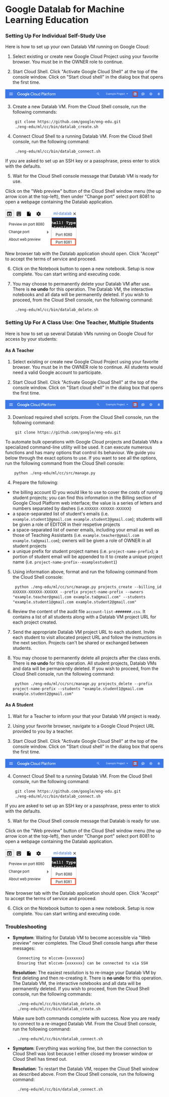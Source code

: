 # Google Datalab for Machine Learning Education


### Setting Up For Individual Self-Study Use

Here is how to set up your own Datalab VM running on Google Cloud:

1. Select existing or create new Google Cloud Project using your favorite
  browser. You must be in the OWNER role to continue.

2. Start Cloud Shell. Click "Activate Google Cloud Shell" at the top of the
  console window. Click on "Start cloud shell" in the dialog box that opens the
  first time.

  ![Start Cloud Shell](img/cloud_shell.png)

3. Create a new Datalab VM. From the Cloud Shell console, run the following
  commands:

        git clone https://github.com/google/eng-edu.git
        ./eng-edu/ml/cc/bin/datalab_create.sh

4. Connect Cloud Shell to a running Datalab VM. From the Cloud Shell console,
  run the following command:

        ./eng-edu/ml/cc/bin/datalab_connect.sh

  If you are asked to set up an SSH key or a passphrase, press enter to stick
  with the defaults.

5. Wait for the Cloud Shell console message that Datalab VM is ready for use.

  Click on the "Web preview" button of the Cloud Shell window menu (the up
  arrow icon at the top-left), then under "Change port" select port 8081 to
  open a webpage containing the Datalab application.

  ![Start Cloud Shell](img/web_preview.png)

  New browser tab with the Datalab application should open. Click "Accept" to
  accept the terms of service and proceed.

6. Click on the Notebook button to open a new notebook. Setup is now complete.
  You can start writing and executing code.

7. You may choose to permanently delete your Datalab VM after use. There is
  **no undo** for this operation. The Datalab VM, the interactive notebooks and
  all data will be permanently deleted. If you wish to proceed, from the Cloud
  Shell console, run the following command:

        ./eng-edu/ml/cc/bin/datalab_delete.sh


### Setting Up For A Class Use: One Teacher, Multiple Students

Here is how to set up several Datalab VMs running on Google Cloud for access by
your students:

#### As A Teacher

1. Select existing or create new Google Cloud Project using your favorite
  browser. You must be in the OWNER role to continue. All students would need
  a valid Google account to participate.

2. Start Cloud Shell. Click "Activate Google Cloud Shell" at the top of the
  console window. Click on "Start cloud shell" in the dialog box that opens the
  first time.

  ![Start Cloud Shell](img/cloud_shell.png)

3. Download required shell scripts. From the Cloud Shell console, run the
  following command:

        git clone https://github.com/google/eng-edu.git

  To automate bulk operations with Google Cloud projects and Datalab VMs a
  specialized command-line utility will be used. It can execute numerous
  functions and has many options that control its behaviour. We guide you
  below through the exact options to use. If you want to see all the options,
  run the following command from the Cloud Shell console:

        python ./eng-edu/ml/cc/src/manage.py

4. Prepare the following:
  * the billing account ID you would like to use to cover the costs of
  running student projects; you can find this information in the Billing
  section of Google Cloud Platform web interface; the value is a series of
  letters and numbers separated by dashes (i.e.`XXXXXX-XXXXXX-XXXXXX`)
  * a space-separated list of student's emails (i.e. `example.student1@gmail.com example.student2@gmail.com`); students will be given a role of EDITOR in their
  respetive projects
  * a space-separated list of owner emails,
  including your email as well as those of Teaching Assistants (i.e.
  `example.teacher@gmail.com example.ta@gmail.com`); owners will be given
  a role of OWNER in all student projects
  * a unique prefix for student project names (i.e. `project-name-prefix`);
  a portion of student email will be appended to it to create a unique project
  name (i.e. `project-name-prefix--examplestudent1`)

5. Using information above, format and run the following command from the Cloud
  Shell console:

        python ./eng-edu/ml/cc/src/manage.py projects_create --billing_id XXXXXX-XXXXXX-XXXXXX --prefix project-name-prefix --owners "example.teacher@gmail.com example.ta@gmail.com" --students "example.student1@gmail.com example.student2@gmail.com"

6. Review the content of the audit file `account-list-#######.csv`. It contains
  a list of all students along with a Datalab VM project URL for each project
  created.

7. Send the appropriate Datalab VM project URL to each student. Invite each
  student to visit allocated project URL and follow the instructions in the
  next section. Projects can't be shared or exchanged between students.

8. You may choose to permanently delete all projects after the class ends.
  There is **no undo** for this operation. All student projects, Datalab VMs
  and data will be permanently deleted. If you wish to proceed, from the Cloud
  Shell console, run the following command:

        python ./eng-edu/ml/cc/src/manage.py projects_delete --prefix project-name-prefix --students "example.student1@gmail.com example.student2@gmail.com"

#### As A Student

1. Wait for a Teacher to inform your that your Datalab VM project is ready.

2. Using your favorite browser, navigate to a Google Cloud Project URL provided
  to you by a teacher.

3. Start Cloud Shell. Click "Activate Google Cloud Shell" at the top of the
  console window. Click on "Start cloud shell" in the dialog box that opens the
  first time.

  ![Start Cloud Shell](img/cloud_shell.png)

4. Connect Cloud Shell to a running Datalab VM. From the Cloud Shell console,
  run the following command:

        git clone https://github.com/google/eng-edu.git
        ./eng-edu/ml/cc/bin/datalab_connect.sh

  If you are asked to set up an SSH key or a passphrase, press enter to stick
  with the defaults.

5. Wait for the Cloud Shell console message that Datalab is ready for use.

  Click on the "Web preview" button of the Cloud Shell window menu (the up
  arrow icon at the top-left), then under "Change port" select port 8081 to
  open a webpage containing the Datalab application.

  ![Start Cloud Shell](img/web_preview.png)

  New browser tab with the Datalab application should open. Click "Accept" to
  accept the terms of service and proceed.

6. Click on the Notebook button to open a new notebook. Setup is now complete.
  You can start writing and executing code.

### Troubleshooting

* **Symptom**: Waiting for Datalab VM to become accessible via "Web preview"
  never completes. The Cloud Shell console hangs after these messages:

        Connecting to mlccvm-{xxxxxxx}
        Ensuring that mlccvm-{xxxxxxx} can be connected to via SSH

  **Resolution**: The easiest resolution is to re-image your Datalab VM by
  first deleting and then re-creating it. There is **no undo** for this
  operation. The Datalab VM, the interactive notebooks and all data will be
  permanently deleted. If you wish to proceed, from the Cloud Shell console,
  run the following commands:

        ./eng-edu/ml/cc/bin/datalab_delete.sh
        ./eng-edu/ml/cc/bin/datalab_create.sh

  Make sure both commands complete with success. Now you are ready to connect
  to a re-imaged Datalab VM. From the Cloud Shell console, run the following
  command:

        ./eng-edu/ml/cc/bin/datalab_connect.sh

* **Symptom**: Everything was working fine, but then the connection to Cloud
  Shell was lost because I either closed my browser window or Cloud Shell has
  timed out.

  **Resolution**: To restart the Datalab VM, reopen the Cloud Shell window as
  described above. From the Cloud Shell console, run the following command:

        ./eng-edu/ml/cc/bin/datalab_connect.sh

